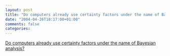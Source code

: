 ```yaml
---
layout: post
title: "Do computers already use certainty factors under the name of Bayesian analysis?"
date: "2004-04-26T18:17:00+01:00"
comments: false
categories: 
---
```


<p><a href="http://www.rattlesnake.com/notions/black-white-correspondence.html">Do computers already use certainty factors under the name of Bayesian analysis?</a></p>


